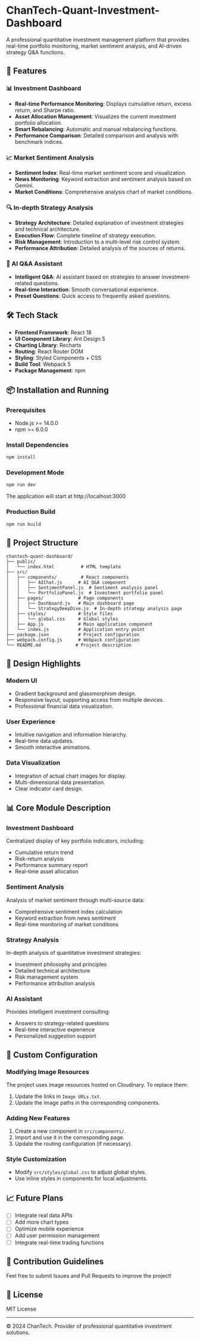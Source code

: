 
# ChanTech-Quant-Investment-Dashboard

A professional quantitative investment management platform that provides real-time portfolio monitoring, market sentiment analysis, and AI-driven strategy Q&A functions.

## 🚀 Features

### 📊 Investment Dashboard
- **Real-time Performance Monitoring**: Displays cumulative return, excess return, and Sharpe ratio.
- **Asset Allocation Management**: Visualizes the current investment portfolio allocation.
- **Smart Rebalancing**: Automatic and manual rebalancing functions.
- **Performance Comparison**: Detailed comparison and analysis with benchmark indices.

### 📈 Market Sentiment Analysis
- **Sentiment Index**: Real-time market sentiment score and visualization.
- **News Monitoring**: Keyword extraction and sentiment analysis based on Gemini.
- **Market Conditions**: Comprehensive analysis chart of market conditions.

### 🔍 In-depth Strategy Analysis
- **Strategy Architecture**: Detailed explanation of investment strategies and technical architecture.
- **Execution Flow**: Complete timeline of strategy execution.
- **Risk Management**: Introduction to a multi-level risk control system.
- **Performance Attribution**: Detailed analysis of the sources of returns.

### 🤖 AI Q&A Assistant
- **Intelligent Q&A**: AI assistant based on strategies to answer investment-related questions.
- **Real-time Interaction**: Smooth conversational experience.
- **Preset Questions**: Quick access to frequently asked questions.

## 🛠️ Tech Stack

- **Frontend Framework**: React 18
- **UI Component Library**: Ant Design 5
- **Charting Library**: Recharts
- **Routing**: React Router DOM
- **Styling**: Styled Components + CSS
- **Build Tool**: Webpack 5
- **Package Management**: npm

## 📦 Installation and Running

### Prerequisites
- Node.js >= 14.0.0
- npm >= 6.0.0

### Install Dependencies
```bash
npm install
```

### Development Mode
```bash
npm run dev
```
The application will start at http://localhost:3000

### Production Build
```bash
npm run build
```

## 📁 Project Structure

```
chantech-quant-dashboard/
├── public/
│   └── index.html          # HTML template
├── src/
│   ├── components/         # React components
│   │   ├── AIChat.js      # AI Q&A component
│   │   ├── SentimentPanel.js  # Sentiment analysis panel
│   │   └── PortfolioPanel.js  # Investment portfolio panel
│   ├── pages/             # Page components
│   │   ├── Dashboard.js   # Main dashboard page
│   │   └── StrategyDeepDive.js  # In-depth strategy analysis page
│   ├── styles/            # Style files
│   │   └── global.css     # Global styles
│   ├── App.js             # Main application component
│   └── index.js           # Application entry point
├── package.json           # Project configuration
├── webpack.config.js      # Webpack configuration
└── README.md             # Project description
```

## 🎨 Design Highlights

### Modern UI
- Gradient background and glassmorphism design.
- Responsive layout, supporting access from multiple devices.
- Professional financial data visualization.

### User Experience
- Intuitive navigation and information hierarchy.
- Real-time data updates.
- Smooth interactive animations.

### Data Visualization
- Integration of actual chart images for display.
- Multi-dimensional data presentation.
- Clear indicator card design.

## 📊 Core Module Description

### Investment Dashboard
Centralized display of key portfolio indicators, including:
- Cumulative return trend
- Risk-return analysis
- Performance summary report
- Real-time asset allocation

### Sentiment Analysis
Analysis of market sentiment through multi-source data:
- Comprehensive sentiment index calculation
- Keyword extraction from news sentiment
- Real-time monitoring of market conditions

### Strategy Analysis
In-depth analysis of quantitative investment strategies:
- Investment philosophy and principles
- Detailed technical architecture
- Risk management system
- Performance attribution analysis

### AI Assistant
Provides intelligent investment consulting:
- Answers to strategy-related questions
- Real-time interactive experience
- Personalized suggestion support

## 🔧 Custom Configuration

### Modifying Image Resources
The project uses image resources hosted on Cloudinary. To replace them:
1. Update the links in `Image URLs.txt`.
2. Update the image paths in the corresponding components.

### Adding New Features
1. Create a new component in `src/components/`.
2. Import and use it in the corresponding page.
3. Update the routing configuration (if necessary).

### Style Customization
- Modify `src/styles/global.css` to adjust global styles.
- Use inline styles in components for local adjustments.

## 📈 Future Plans

- [ ] Integrate real data APIs
- [ ] Add more chart types
- [ ] Optimize mobile experience
- [ ] Add user permission management
- [ ] Integrate real-time trading functions

## 🤝 Contribution Guidelines

Feel free to submit Issues and Pull Requests to improve the project!

## 📄 License

MIT License

---

© 2024 ChanTech. Provider of professional quantitative investment solutions.
